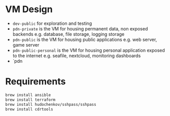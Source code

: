 # VM Design
- `dev-public` for exploration and testing
- `pdn-private` is the VM for housing permanent data, non exposed backends e.g. database, file storage, logging storage
- `pdn-public` is the VM for housing public applications e.g. web server, game server
- `pdn-public-personal` is the VM for housing personal application exposed to the internet e.g. seafile, nextcloud, monitoring dashboards
- `pdn


# Requirements
```sh
brew install ansible
brew install terraform
brew install hudochenkov/sshpass/sshpass
brew install cdrtools
```
